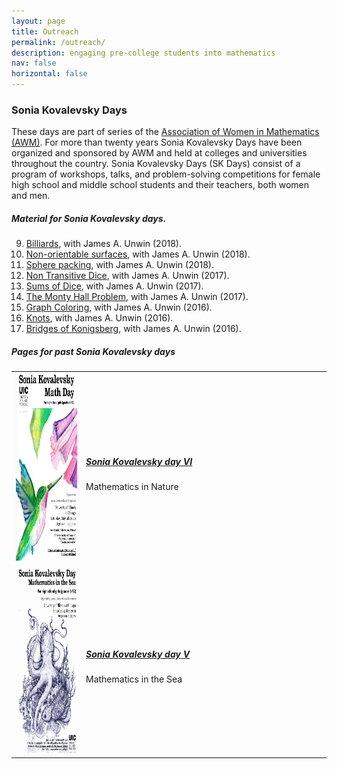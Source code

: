 ```yaml
---
layout: page
title: Outreach
permalink: /outreach/
description: engaging pre-college students into mathematics
nav: false
horizontal: false
---
```


### Sonia Kovalevsky Days

These days are part of series of the [Association of Women in Mathematics (AWM)](https://sites.google.com/site/awmmath/home). For more than twenty years Sonia Kovalevsky Days have been organized and sponsored by AWM and held at colleges and universities throughout the country. Sonia Kovalevsky Days (SK Days) consist of a program of workshops, talks, and problem-solving competitions for female high school and middle school students and their teachers, both women and men. 

##### Material for Sonia Kovalevsky days.

9. [Billiards](https://drive.google.com/file/d/1MwFiFEbUCeWj9VDtDh4BhbAoyoAKikKO/view?usp=sharing), with James A. Unwin (2018).
8. [Non-orientable surfaces](https://drive.google.com/file/d/1HvY4P5eqB6u4JTL5qkKMiYfP8U4zLS9b/view?usp=sharing), with James A. Unwin (2018).
7. [Sphere packing](https://drive.google.com/file/d/14X3GQ4cRT5QoGzmDYkwElOPApq0_JdxU/view?usp=sharing), with James A. Unwin (2018).
6. [Non Transitive Dice](https://drive.google.com/open?id=0B1Bztk_iEJigcnVIZW05bElNclk), with James A. Unwin (2017).
5. [Sums of Dice](https://drive.google.com/file/d/0B1Bztk_iEJigaWJ6QllNLUxhNzQ/view?usp=sharing), with James A. Unwin (2017).
4. [The Monty Hall Problem](https://drive.google.com/file/d/0B1Bztk_iEJigMGx4VG56SnItNDg/view?usp=sharing), with James A. Unwin (2017). 
3. [Graph Coloring](https://drive.google.com/file/d/1MUo3vcEBWmrCIAy5aynzVLL83p7uLowA/view?usp=sharing), with James A. Unwin (2016). 
2. [Knots](https://drive.google.com/file/d/1T7Yu_CKj4lSxN90LGq8rZoggD69oOJt4/view?usp=sharing), with James A. Unwin (2016). 
1. [Bridges of Konigsberg](https://drive.google.com/file/d/1WWqKgmSZPW3U7qkErum4ax77o6hRFPfb/view?usp=sharing), with James A. Unwin (2016). 

##### Pages for past Sonia Kovalevsky days


<table cellpadding="8" width="100%">

<tr>
<td width="20%">
<img src="/assets/img/sonia2020.png" height="300px" width="150px">
</td>
<td width="70%">
<h5><a href="https://schapos.people.uic.edu/Sonia2020.html"><b>Sonia Kovalevsky day VI
</b></a></h5>
Mathematics in Nature<br>
 
</td>
</tr>

 

<tr>
<td width="20%">
<img src="/assets/img/sonia2019.jpeg" height="300px" width="150px">
</td>
<td width="70%">
<h5><a href="https://schapos.people.uic.edu/Sonia2019.html"><b>Sonia Kovalevsky day V
</b></a></h5>
Mathematics in the Sea<br>
 
</td>
</tr>


 
</table>
 